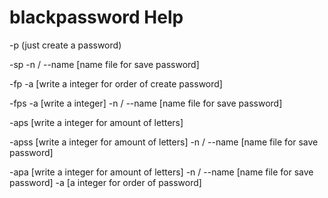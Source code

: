 # blackpassword Help

-p (just create a password)

-sp -n / --name [name file for save password]

-fp -a [write a integer for order of create password]

-fps -a [write a integer] -n / --name [name file for save password]

-aps [write a integer for amount of letters]

-apss [write a integer for amount of letters] -n / --name [name file for save password]

-apa [write a integer for amount of letters] -n / --name [name file for save password] -a [a integer for order of password]


